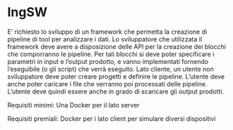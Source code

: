 # IngSW

E’ richiesto lo sviluppo di un framework che permetta la creazione di pipeline di tool per analizzare i dati.
Lo sviluppatore che utilizzata il framework deve avere a disposizione delle API per la creazione dei blocchi che comporranno le pipeline. Per tali blocchi si deve poter specificare i parametri in input e l’output prodotto, e vanno implementati fornendo l’eseguibile (o gli script) che verrà eseguito.
Lato cliente, un utente non sviluppatore deve poter creare progetti e definire le pipeline.
L’utente deve anche poter caricare i file che verranno poi processati delle pipeline.
L’utente deve quindi essere anche in grado di scaricare gli output prodotti.

Requisiti minimi:
Una Docker per il lato server

Requisiti premiali:
Docker per i lato client per simulare diversi dispositivi
